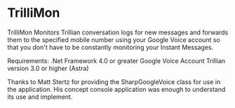 TrilliMon
=========

TrilliMon Monitors Trillian conversation logs for new messages and forwards them to the specified mobile number using your Google Voice account so that you don't have to be constantly monitoring your Instant Messages.

Requirements:
   .Net Framework 4.0 or greater
   Google Voice Account
   Trillian version 3.0 or higher (Astra)


Thanks to Matt Stertz for providing the SharpGoogleVoice class for use in the application.  His concept console application was enough to understand its use and implement.
